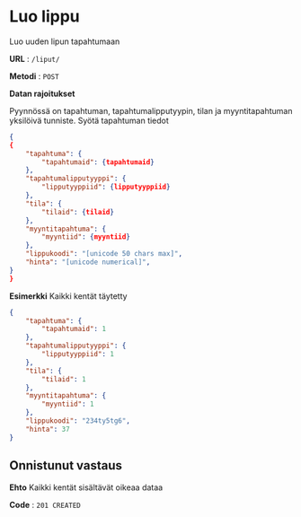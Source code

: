 # Luo lippu

Luo uuden lipun tapahtumaan

**URL** : `/liput/`

**Metodi** : `POST`

**Datan rajoitukset**

Pyynnössä on tapahtuman, tapahtumalipputyypin, tilan ja myyntitapahtuman yksilöivä tunniste.
Syötä tapahtuman tiedot

```json
{
{
    "tapahtuma": {
        "tapahtumaid": {tapahtumaid}
    },
    "tapahtumalipputyyppi": {
        "lipputyyppiid": {lipputyyppiid}
    },
    "tila": {
        "tilaid": {tilaid}
    },
    "myyntitapahtuma": {
        "myyntiid": {myyntiid}
    },
    "lippukoodi": "[unicode 50 chars max]",
    "hinta": "[unicode numerical]",
}
}
```
**Esimerkki** Kaikki kentät täytetty

```json
{
    "tapahtuma": {
        "tapahtumaid": 1
    },
    "tapahtumalipputyyppi": {
        "lipputyyppiid": 1
    },
    "tila": {
        "tilaid": 1
    },
    "myyntitapahtuma": {
        "myyntiid": 1
    },
    "lippukoodi": "234ty5tg6",
    "hinta": 37
}
```

## Onnistunut vastaus

**Ehto** Kaikki kentät sisältävät oikeaa dataa

**Code** : `201 CREATED`
